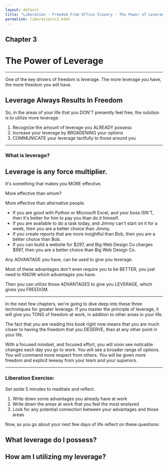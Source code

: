```yaml
---
layout: default
title: "Liberation - Freedom From Office Slavery - The Power of Leverage"
permalink: liberation/c3.html
---
```


## Chapter 3
# The Power of Leverage

----

One of the key drivers of freedom is leverage. The more leverage you have, the more freedom you will have.

## Leverage Always Results In Freedom

So, in the areas of your life that you DON'T presently feel free, the solution is to utilize more leverage.

1) Recognize the amount of leverage you ALREADY possess
2) Increase your leverage by BROADENING your options
3) COMMUNICATE your leverage tactfully to those around you

----

### What is leverage?

## Leverage is any force multiplier.

It's something that makes you MORE effective. 

More effective than whom?

More effective than alternative people.

- If you are good with Python or Microsoft Excel, and your boss ISN'T, then it's better for him to pay you than do it himself.
- If you are available to do a task today, and Jimmy can't start on it for a week, then you are a better choice than Jimmy.
- If you create reports that are more insightful than Bob, then you are a better choice than Bob.
- If you can build a website for $297, and Big Web Design Co charges $997, then you are a better choice than Big Web Design Co.

Any ADVANTAGE you have, can be used to give you leverage. 

Most of these advantages don't even require you to be BETTER, you just need to KNOW which advantages you have. 

Then you can utilize those ADVANTAGES to give you LEVERAGE, which gives you FREEDOM.

----

In the next few chapters, we're going to dive deep into these three technniques for greater leverage. If you master the principle of leverage, it will give you TONS of freedom at work, in addition to other areas in your life. 

The fact that you are reading this book right now means that you are much closer to having the freedom that you DESERVE, than at any other point in your life. 

With a focused mindset, and focused effort, you will soon see noticable changes each day you go to work. You will see a broader range of options. You will command more respect from others. You will be given more freedom and explicit leeway from your team and your superiors.

----

### Liberation Exercise:

Set aside 5 minutes to meditate and reflect.
1. Write down some advantages you already have at work
2. Write down the areas at work that you feel the most enslaved
3. Look for any potential connection between your advantages and those areas

Now, as you go about your next few days of life reflect on these questions:

## What leverage do I possess?
## How am I utilizing my leverage?
